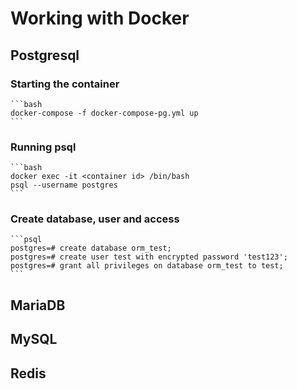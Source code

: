 # Working with Docker

## Postgresql

### Starting the container

    ```bash
    docker-compose -f docker-compose-pg.yml up
    ```

### Running psql

    ```bash
    docker exec -it <container id> /bin/bash
    psql --username postgres
    ```

### Create database, user and access

    ```psql
    postgres=# create database orm_test;
    postgres=# create user test with encrypted password 'test123';
    postgres=# grant all privileges on database orm_test to test;
    ```

## MariaDB

## MySQL

## Redis
